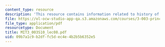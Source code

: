 ```yaml
---
content_type: resource
description: 'This resource contains information related to history of solar cells. '
file: https://ol-ocw-studio-app-qa.s3.amazonaws.com/courses/3-003-principles-of-engineering-practice-spring-2010/09b7a1c9b2dffc5dec4e4b2b5b6352e5_MIT3_003S10_lec08.pdf
file_type: application/pdf
resourcetype: Document
title: MIT3_003S10_lec08.pdf
uid: 09b7a1c9-b2df-fc5d-ec4e-4b2b5b6352e5
---
```

